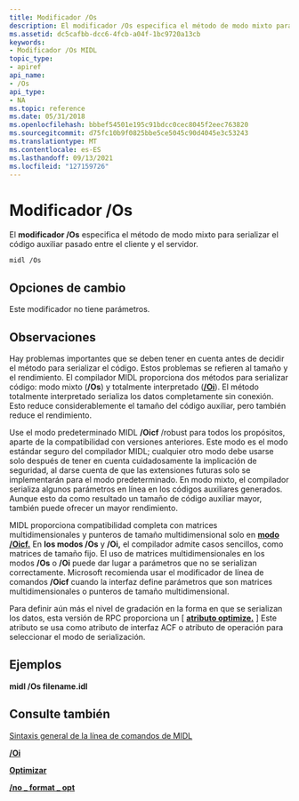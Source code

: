 ```yaml
---
title: Modificador /Os
description: El modificador /Os especifica el método de modo mixto para serializar el código auxiliar pasado entre el cliente y el servidor.
ms.assetid: dc5cafbb-dcc6-4fcb-a04f-1bc9720a13cb
keywords:
- Modificador /Os MIDL
topic_type:
- apiref
api_name:
- /Os
api_type:
- NA
ms.topic: reference
ms.date: 05/31/2018
ms.openlocfilehash: bbbef54501e195c91bdcc0cec8045f2eec763820
ms.sourcegitcommit: d75fc10b9f0825bbe5ce5045c90d4045e3c53243
ms.translationtype: MT
ms.contentlocale: es-ES
ms.lasthandoff: 09/13/2021
ms.locfileid: "127159726"
---
```

# <a name="os-switch"></a>Modificador /Os

El **modificador /Os** especifica el método de modo mixto para serializar el código auxiliar pasado entre el cliente y el servidor.

``` syntax
midl /Os
```

## <a name="switch-options"></a>Opciones de cambio

Este modificador no tiene parámetros.

## <a name="remarks"></a>Observaciones

Hay problemas importantes que se deben tener en cuenta antes de decidir el método para serializar el código. Estos problemas se refieren al tamaño y el rendimiento. El compilador MIDL proporciona dos métodos para serializar código: modo mixto (**/Os**) y totalmente interpretado ([**/Oi**](-oi.md)). El método totalmente interpretado serializa los datos completamente sin conexión. Esto reduce considerablemente el tamaño del código auxiliar, pero también reduce el rendimiento.

Use el modo predeterminado MIDL **/Oicf** /robust para todos los propósitos, aparte de la compatibilidad con versiones anteriores. Este modo es el modo estándar seguro del compilador MIDL; cualquier otro modo debe usarse solo después de tener en cuenta cuidadosamente la implicación de seguridad, al darse cuenta de que las extensiones futuras solo se implementarán para el modo predeterminado. En modo mixto, el compilador serializa algunos parámetros en línea en los códigos auxiliares generados. Aunque esto da como resultado un tamaño de código auxiliar mayor, también puede ofrecer un mayor rendimiento.

MIDL proporciona compatibilidad completa con matrices multidimensionales y punteros de tamaño multidimensional solo en [**modo /Oicf.**](-oi.md) En **los modos /Os** y **/Oi,** el compilador admite casos sencillos, como matrices de tamaño fijo. El uso de matrices multidimensionales en los modos **/Os** o **/Oi** puede dar lugar a parámetros que no se serializan correctamente. Microsoft recomienda usar el modificador de línea de comandos **/Oicf** cuando la interfaz define parámetros que son matrices multidimensionales o punteros de tamaño multidimensional.

Para definir aún más el nivel de gradación en la forma en que se serializan los datos, esta versión de RPC proporciona un \[ [**atributo optimize.**](optimize.md) \] Este atributo se usa como atributo de interfaz ACF o atributo de operación para seleccionar el modo de serialización.

## <a name="examples"></a>Ejemplos

**midl /Os filename.idl**

## <a name="see-also"></a>Consulte también

<dl> <dt>

[Sintaxis general de la línea de comandos de MIDL](general-midl-command-line-syntax.md)
</dt> <dt>

[**/Oi**](-oi.md)
</dt> <dt>

[**Optimizar**](optimize.md)
</dt> <dt>

[**/no \_ format \_ opt**](-no-format-opt.md)
</dt> </dl>

 

 




